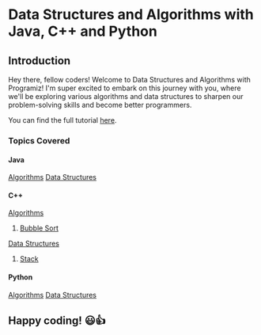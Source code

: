 # Data Structures and Algorithms with Java, C++ and Python

## Introduction

Hey there, fellow coders! Welcome to Data Structures and Algorithms with Programiz! I'm super excited to embark on this journey with you, where we'll be exploring various algorithms and data structures to sharpen our problem-solving skills and become better programmers.

You can find the full tutorial [here](https://www.programiz.com/dsa/algorithm).

### Topics Covered

#### Java

[Algorithms](https://github.com/sasszz/datastructures_and_algorithms/java/algorithms)
[Data Structures](https://github.com/sasszz/datastructures_and_algorithms/java/datastructures)

#### C++

[Algorithms](https://github.com/sasszz/datastructures_and_algorithms/tree/main/c%2B%2B/algorithms)

1. [Bubble Sort](https://github.com/sasszz/datastructures_and_algorithms/tree/main/c%2B%2B/algorithms/bubblesort.cpp)

[Data Structures](https://github.com/sasszz/datastructures_and_algorithms/tree/main/c%2B%2B/datastructures)

1. [Stack](https://github.com/sasszz/datastructures_and_algorithms/tree/main/c%2B%2B/datastructures/stack.cpp)

#### Python

[Algorithms](https://github.com/sasszz/datastructures_and_algorithms/python/algorithms)
[Data Structures](https://github.com/sasszz/datastructures_and_algorithms/python/datastructures)

## Happy coding! 😃👍
